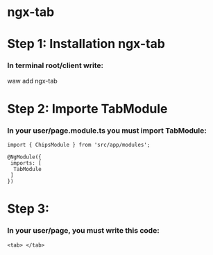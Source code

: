 # ngx-tab

# Step 1: Installation ngx-tab
### In terminal root/client write:
waw add ngx-tab

# Step 2: Importe TabModule
### In your user/page.module.ts you must import TabModule:
```
import { ChipsModule } from 'src/app/modules';

@NgModule({
 imports: [
  TabModule
 ]
})
```
# Step 3:
###  In your user/page, you must write this code:
```
<tab> </tab>
```
